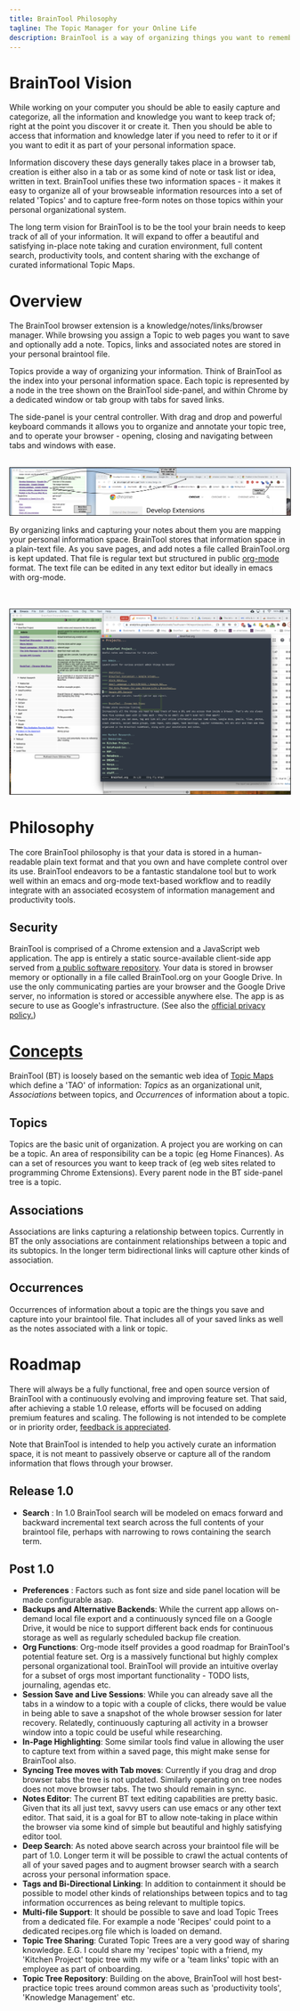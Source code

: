 ```yaml
---
title: BrainTool Philosophy
tagline: The Topic Manager for your Online Life
description: BrainTool is a way of organizing things you want to remember and get back to, using notes and nested tags. Its also a better way to control your browser.
---
```


# BrainTool Vision
While working on your computer you should be able to easily capture and categorize, all the information and knowledge you want to keep track of; right at the point you discover it or create it. Then you should be able to access that information and knowledge later if you need to refer to it or if you want to edit it as part of your personal information space.

Information discovery these days generally takes place in a browser tab, creation is either also in a tab or as some kind of note or task list or idea, written in text. BrainTool unifies these two information spaces - it makes it easy to organize all of your browseable information resources into a set of related 'Topics' and to capture free-form notes on those topics within your personal organizational system.

The long term vision for BrainTool is to be the tool your brain needs to keep track of all of your information. It will expand to offer a beautiful and satisfying in-place note taking and curation environment, full content search, productivity tools, and content sharing with the exchange of curated informational Topic Maps.

# Overview
The BrainTool browser extension is a knowledge/notes/links/browser manager. While browsing you assign a Topic to web pages you want to save and optionally add a note. Topics, links and associated notes are stored in your personal braintool file. 

Topics provide a way of organizing your information. Think of BrainTool as the index into your personal information space. Each topic is represented by a node in the tree shown on the BrainTool side-panel, and within Chrome by a dedicated window or tab group with tabs for saved links. 

The side-panel is your central controller. With drag and drop and powerful keyboard commands it allows you to organize and annotate your topic tree, and to operate your browser - opening, closing and navigating between tabs and windows with ease.

<br/>
<img src="/site/bt-screenshot1.png" style="border:solid; border-width:thin;">

By organizing links and capturing your notes about them you are mapping your personal information space. BrainTool stores that information space in a plain-text file. As you save pages, and add notes a file called BrainTool.org is kept updated. That file is regular text but structured in public [org-mode](http://orgmode.org) format. The text file can be edited in any text editor but ideally in emacs with org-mode.
<!--
<br/>
<br/><br/>
<img src="/site/bt-screenshot4.png" style="border:solid; width:50%; border-width:thin;">
-->
<br/><br/>
<img src="/site/ScreenShot.png" style="border:solid; border-width:thin;" alt="Screenshot showing BrainTool with emacs and Chrome views">
# Philosophy
The core BrainTool philosophy is that your data is stored in a human-readable plain text format and that you own and have complete control over its use. BrainTool endeavors to be a fantastic standalone tool but to work well within an emacs and org-mode text-based workflow and to readily integrate with an associated ecosystem of information management and productivity tools.

## Security
BrainTool is comprised of a Chrome extension and a JavaScript web application. The app is entirely a static source-available client-side app served from [a public software repository](https://github.com/tconfrey/BrainTool). Your data is stored in browser memory or optionally in a file called BrainTool.org on your Google Drive. In use the only communicating parties are your browser and the Google Drive server, no information is stored or accessible anywhere else. The app is as secure to use as Google's infrastructure. (See also the [official privacy policy.](./BrainToolPrivacyPolicy.pdf))

# <A href="#concepts">Concepts</A>
BrainTool (BT) is loosely based on the semantic web idea of [Topic Maps](https://ontopia.net/topicmaps/materials/tao.html) which define a 'TAO' of information: _Topics_ as an organizational unit, _Associations_ between topics, and _Occurrences_ of information about a topic. 

## Topics
Topics are the basic unit of organization. A project you are working on can be a topic. An area of responsibility can be a topic (eg Home Finances). As can a set of resources you want to keep track of (eg web sites related to programming Chrome Extensions). Every parent node in the BT side-panel tree is a topic.

## Associations
Associations are links capturing a relationship between topics. Currently in BT the only associations are containment relationships between a topic and its subtopics. In the longer term bidirectional links will capture other kinds of association.

## Occurrences
Occurrences of information about a topic are the things you save and capture into your braintool file. That includes all of your saved links as well as the notes associated with a link or topic.

# Roadmap
There will always be a fully functional, free and open source version of BrainTool with a continuously evolving and improving feature set. That said, after achieving a stable 1.0 release, efforts will be focused on adding premium features and scaling. The following is not intended to be complete or in priority order, [feedback is appreciated](https://groups.google.com/u/0/g/braintool-discussion).

Note that BrainTool is intended to help you actively curate an information space, it is not meant to passively observe or capture all of the random information that flows through your browser.

## Release 1.0
- **Search** : In 1.0 BrainTool search will be modeled on emacs forward and backward incremental text search across the full contents of your braintool file, perhaps with narrowing to rows containing the search term.

## Post 1.0
- **Preferences** : Factors such as font size and side panel location will be made configurable asap.
- **Backups and Alternative Backends**: While the current app allows on-demand local file export and a continuously synced file on a Google Drive, it would be nice to support different back ends for continuous storage as well as regularly scheduled backup file creation.
- **Org Functions**: Org-mode itself provides a good roadmap for BrainTool's potential feature set. Org is a massively functional but highly complex personal organizational tool. BrainTool will provide an intuitive overlay for a subset of orgs most important functionality - TODO lists, journaling, agendas etc.
- **Session Save and Live Sessions**: While you can already save all the tabs in a window to a topic with a couple of clicks, there would be value in being able to save a snapshot of the whole browser session for later recovery. Relatedly, continuously capturing all activity in a browser window into a topic could be useful while researching.
- **In-Page Highlighting**: Some similar tools find value in allowing the user to capture text from within a saved page, this might make sense for BrainTool also.
- **Syncing Tree moves with Tab moves**: Currently if you drag and drop browser tabs the tree is not updated. Similarly operating on tree nodes does not move browser tabs. The two should remain in sync.
- **Notes Editor**: The current BT text editing capabilities are pretty basic. Given that its all just text, savvy users can use emacs or any other text editor. That said, it is a goal for BT to allow note-taking in place within the browser via some kind of simple but beautiful and highly satisfying editor tool.
- **Deep Search**: As noted above search across your braintool file will be part of 1.0. Longer term it will be possible to crawl the actual contents of all of your saved pages and to augment browser search with a search across your personal information space.
- **Tags and Bi-Directional Linking**: In addition to containment it should be possible to model other kinds of relationships between topics and to tag information occurrences as being relevant to multiple topics.
- **Multi-file Support**: It should be possible to save and load Topic Trees from a dedicated file. For example a node 'Recipes' could point to a dedicated recipes.org file which is loaded on demand.
- **Topic Tree Sharing**: Curated Topic Trees are a very good way of sharing knowledge. E.G. I could share my 'recipes' topic with a friend, my 'Kitchen Project' topic tree with my wife or a 'team links' topic with an employee as part of onboarding.
- **Topic Tree Repository**: Building on the above, BrainTool will host best-practice topic trees around common areas such as 'productivity tools', 'Knowledge Management' etc.
